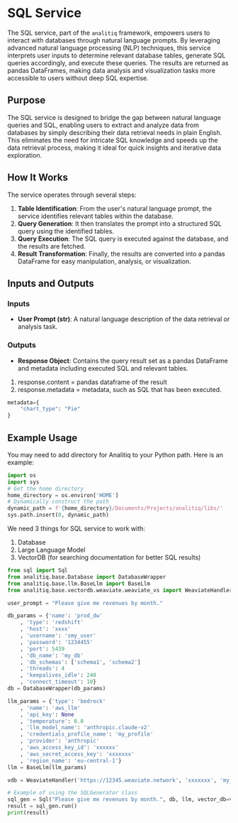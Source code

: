 # SQL Service

The SQL service, part of the `analitiq` framework, empowers users to interact with databases through natural language prompts. By leveraging advanced natural language processing (NLP) techniques, this service interprets user inputs to determine relevant database tables, generate SQL queries accordingly, and execute these queries. The results are returned as pandas DataFrames, making data analysis and visualization tasks more accessible to users without deep SQL expertise.

## Purpose

The SQL service is designed to bridge the gap between natural language queries and SQL, enabling users to extract and analyze data from databases by simply describing their data retrieval needs in plain English. This eliminates the need for intricate SQL knowledge and speeds up the data retrieval process, making it ideal for quick insights and iterative data exploration.

## How It Works

The service operates through several steps:
1. **Table Identification**: From the user's natural language prompt, the service identifies relevant tables within the database.
2. **Query Generation**: It then translates the prompt into a structured SQL query using the identified tables.
3. **Query Execution**: The SQL query is executed against the database, and the results are fetched.
4. **Result Transformation**: Finally, the results are converted into a pandas DataFrame for easy manipulation, analysis, or visualization.

## Inputs and Outputs

### Inputs
- **User Prompt (str)**: A natural language description of the data retrieval or analysis task.

### Outputs
- **Response Object**: Contains the query result set as a pandas DataFrame and metadata including executed SQL and relevant tables.
1. response.content = pandas dataframe of the result
2. response.metadata = metadata, such as SQL that has been executed.
```python
metadata={
    "chart_type": "Pie"
}
```

## Example Usage

You may need to add directory for Analitiq to your Python path.
Here is an example:
```python
import os
import sys
# Get the home directory
home_directory = os.environ['HOME']
# Dynamically construct the path
dynamic_path = f'{home_directory}/Documents/Projects/analitiq/libs/'
sys.path.insert(0, dynamic_path)
```
We need 3 things for SQL service to work with:
1. Database
2. Large Language Model
3. VectorDB (for searching documentation for better SQL results)

```python
from sql import Sql
from analitiq.base.Database import DatabaseWrapper
from analitiq.base.llm.BaseLlm import BaseLlm
from analitiq.base.vectordb.weaviate.weaviate_vs import WeaviateHandler

user_prompt = "Please give me revenues by month."

db_params = {'name': 'prod_dw'
    , 'type': 'redshift'
    , 'host': 'xxxx'
    , 'username': 'smy_user'
    , 'password': '1234455'
    , 'port': 5439
    , 'db_name': 'my_db'
    , 'db_schemas': ['schema1', 'schema2']
    , 'threads': 4
    , 'keepalives_idle': 240
    , 'connect_timeout': 10}
db = DatabaseWrapper(db_params)

llm_params = {'type': 'bedrock'
    , 'name': 'aws_llm'
    , 'api_key': None
    , 'temperature': 0.0
    , 'llm_model_name': 'anthropic.claude-v2'
    , 'credentials_profile_name': 'my_profile'
    , 'provider': 'anthropic'
    , 'aws_access_key_id': 'xxxxxx'
    , 'aws_secret_access_key': 'xxxxxxx'
    , 'region_name': 'eu-central-1'}
llm = BaseLlm(llm_params)

vdb = WeaviateHandler('https://12345.weaviate.network', 'xxxxxxx', 'my_project')

# Example of using the SQLGenerator class
sql_gen = Sql("Please give me revenues by month.", db, llm, vector_db=vdb)
result = sql_gen.run()
print(result)

```

